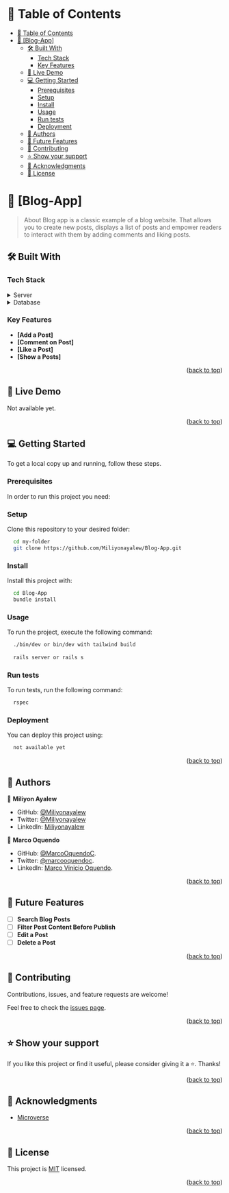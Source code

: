 <a name="readme-top"></a>

<!-- TABLE OF CONTENTS -->

# 📗 Table of Contents

- [📗 Table of Contents](#-table-of-contents)
- [📖 \[Blog-App\] ](#-blog-app-)
  - [🛠 Built With ](#-built-with-)
    - [Tech Stack ](#tech-stack-)
    - [Key Features ](#key-features-)
  - [🚀 Live Demo ](#-live-demo-)
  - [💻 Getting Started ](#-getting-started-)
    - [Prerequisites](#prerequisites)
    - [Setup](#setup)
    - [Install](#install)
    - [Usage](#usage)
    - [Run tests](#run-tests)
    - [Deployment](#deployment)
  - [👤 Authors ](#-authors-)
  - [🔭 Future Features ](#-future-features-)
  - [🤝 Contributing ](#-contributing-)
  - [⭐️ Show your support ](#️-show-your-support-)
  - [🙏 Acknowledgments ](#-acknowledgments-)
  - [📝 License ](#-license-)

<!-- PROJECT DESCRIPTION -->

# 📖 [Blog-App] <a name="about-project"></a>

> About
Blog app is a classic example of a blog website. That allows you to create new posts, displays a list of posts and empower readers to interact with them by adding comments and liking posts.

## 🛠 Built With <a name="built-with"></a>

### Tech Stack <a name="tech-stack"></a>

<details>
  <summary>Server</summary>
  <ul>
    <li><a href="https://rubyonrails.org/">ROR</a></li>
  </ul>
</details>

<details>
<summary>Database</summary>
  <ul>
    <li><a href="https://www.postgresql.org/">PostgreSQL</a></li>
  </ul>
</details>

<!-- Features -->

### Key Features <a name="key-features"></a>

- **[Add a Post]**
- **[Comment on Post]**
- **[Like a Post]**
- **[Show a Posts]**


<p align="right">(<a href="#readme-top">back to top</a>)</p>

<!-- LIVE DEMO -->

## 🚀 Live Demo <a name="live-demo"></a>

Not available yet.
<p align="right">(<a href="#readme-top">back to top</a>)</p>

<!-- GETTING STARTED -->

## 💻 Getting Started <a name="getting-started"></a>

To get a local copy up and running, follow these steps.

### Prerequisites

In order to run this project you need:


### Setup

Clone this repository to your desired folder:


```sh
  cd my-folder
  git clone https://github.com/Miliyonayalew/Blog-App.git
```

### Install

Install this project with:

```sh
  cd Blog-App
  bundle install 
```

### Usage

To run the project, execute the following command:

```sh
  ./bin/dev or bin/dev with tailwind build
  
  rails server or rails s 
```


### Run tests

To run tests, run the following command:


```sh
  rspec
```

### Deployment

You can deploy this project using:

```sh
  not available yet
```


<p align="right">(<a href="#readme-top">back to top</a>)</p>

<!-- AUTHORS -->

## 👤 Authors <a name="authors"></a>

👤 **Miliyon Ayalew**

- GitHub: [@Miliyonayalew](https://github.com/Miliyonayalew/)
- Twitter: [@Miliyonayalew](https://twitter.com/MilaAyalew)
- LinkedIn: [Miliyonayalew](https://www.linkedin.com/in/miliyon-ayalew-210808131/)
  
👤 **Marco Oquendo**

- GitHub: [@MarcoOquendoC](https://github.com/MarcoOquendoC). 
- Twitter: [@marcooquendoc](https://twitter.com/marcooquendoc). 
- LinkedIn: [Marco Vinicio Oquendo](https://www.linkedin.com/in/MarcoOquendoC/). 



<p align="right">(<a href="#readme-top">back to top</a>)</p>

<!-- FUTURE FEATURES -->
## 🔭 Future Features <a name="future-features"></a>


- [ ] **Search Blog Posts**
- [ ] **Filter Post Content Before Publish**
- [ ] **Edit a Post**
- [ ] **Delete a Post**

<p align="right">(<a href="#readme-top">back to top</a>)</p>

<!-- CONTRIBUTING -->

## 🤝 Contributing <a name="contributing"></a>

Contributions, issues, and feature requests are welcome!

Feel free to check the [issues page](https://github.com/Miliyonayalew/Blog-App/issues).

<p align="right">(<a href="#readme-top">back to top</a>)</p>

<!-- SUPPORT -->

## ⭐️ Show your support <a name="support"></a>

If you like this project or find it useful, please consider giving it a ⭐️. Thanks!

<p align="right">(<a href="#readme-top">back to top</a>)</p>

<!-- ACKNOWLEDGEMENTS -->

## 🙏 Acknowledgments <a name="acknowledgements"></a>

- [Microverse](https://www.microverse.org/)
  
<p align="right">(<a href="#readme-top">back to top</a>)</p>

<!-- LICENSE -->

## 📝 License <a name="license"></a>

This project is [MIT](./LICENSE) licensed.

<p align="right">(<a href="#readme-top">back to top</a>)</p>

